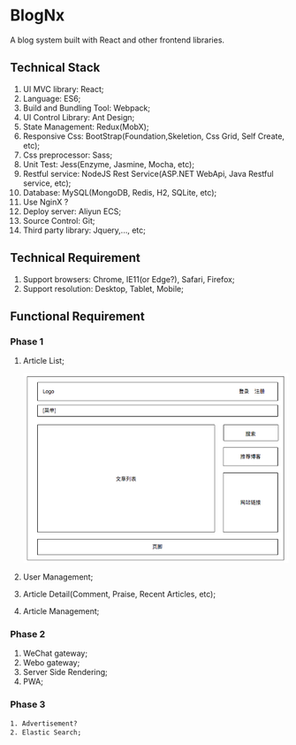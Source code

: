 # BlogNx
A blog system built with React and other frontend libraries.

## Technical Stack

 1. UI MVC library: React;
 2. Language: ES6;
 3. Build and Bundling Tool: Webpack;
 4. UI Control Library: Ant Design;
 5. State Management: Redux(MobX);
 6. Responsive Css: BootStrap(Foundation,Skeletion, Css Grid, Self Create, etc);
 7. Css preprocessor: Sass;
 8. Unit Test: Jess(Enzyme, Jasmine, Mocha, etc);
 9. Restful service: NodeJS Rest Service(ASP.NET WebApi, Java Restful service, etc);
 10. Database: MySQL(MongoDB, Redis, H2, SQLite, etc);
 11. Use NginX ?
 12. Deploy server: Aliyun ECS;
 13. Source Control: Git;
 14. Third party library: Jquery,..., etc;

## Technical Requirement

 1. Support browsers: Chrome, IE11(or Edge?), Safari, Firefox;
 2. Support resolution: Desktop, Tablet, Mobile; 

## Functional Requirement

### Phase 1
   1. Article List;

      ![Home Page](/wireframe/homepage.png)

   2. User Management;
   3. Article Detail(Comment, Praise, Recent Articles, etc);
   4. Article Management;

### Phase 2
   1. WeChat gateway;
   2. Webo gateway;
   3. Server Side Rendering;
   4. PWA;

### Phase 3
    1. Advertisement?
    2. Elastic Search;